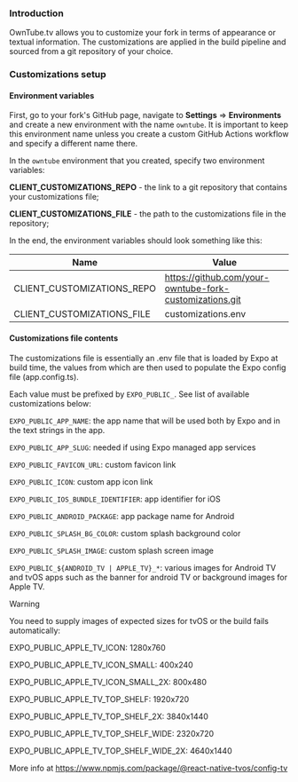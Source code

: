 ### Introduction

OwnTube.tv allows you to customize your fork in terms of appearance or textual information. The customizations are
applied in the build pipeline and sourced from a git repository of your choice.

### Customizations setup

#### Environment variables

First, go to your fork's GitHub page, navigate to **Settings** => **Environments** and create a new environment with the
name `owntube`. It is important to keep this environment name unless you create a custom GitHub Actions workflow and
specify a different name there.

In the `owntube` environment that you created, specify two environment variables:

**CLIENT_CUSTOMIZATIONS_REPO** - the link to a git repository that contains your customizations file;

**CLIENT_CUSTOMIZATIONS_FILE** - the path to the customizations file in the repository;

In the end, the environment variables should look something like this:

| Name                       | Value                                                   |
| -------------------------- | ------------------------------------------------------- |
| CLIENT_CUSTOMIZATIONS_REPO | https://github.com/your-owntube-fork-customizations.git |
| CLIENT_CUSTOMIZATIONS_FILE | customizations.env                                      |

#### Customizations file contents

The customizations file is essentially an .env file that is loaded by Expo at build time, the values from which are then
used to populate the Expo config file (app.config.ts).

Each value must be prefixed by `EXPO_PUBLIC_`. See list of available customizations below:

`EXPO_PUBLIC_APP_NAME`: the app name that will be used both by Expo and in the text strings in the app.

`EXPO_PUBLIC_APP_SLUG`: needed if using Expo managed app services

`EXPO_PUBLIC_FAVICON_URL`: custom favicon link

`EXPO_PUBLIC_ICON`: custom app icon link

`EXPO_PUBLIC_IOS_BUNDLE_IDENTIFIER`: app identifier for iOS

`EXPO_PUBLIC_ANDROID_PACKAGE`: app package name for Android

`EXPO_PUBLIC_SPLASH_BG_COLOR`: custom splash background color

`EXPO_PUBLIC_SPLASH_IMAGE`: custom splash screen image

`EXPO_PUBLIC_${ANDROID_TV | APPLE_TV}_*`: various images for Android TV and tvOS apps such as the banner for android TV
or background images for Apple TV.

> [!WARNING]
> You need to supply images of expected sizes for tvOS or the build fails automatically:
>
> EXPO_PUBLIC_APPLE_TV_ICON: 1280x760
>
> EXPO_PUBLIC_APPLE_TV_ICON_SMALL: 400x240
>
> EXPO_PUBLIC_APPLE_TV_ICON_SMALL_2X: 800x480
>
> EXPO_PUBLIC_APPLE_TV_TOP_SHELF: 1920x720
>
> EXPO_PUBLIC_APPLE_TV_TOP_SHELF_2X: 3840x1440
>
> EXPO_PUBLIC_APPLE_TV_TOP_SHELF_WIDE: 2320x720
>
> EXPO_PUBLIC_APPLE_TV_TOP_SHELF_WIDE_2X: 4640x1440
>
> More info at https://www.npmjs.com/package/@react-native-tvos/config-tv
